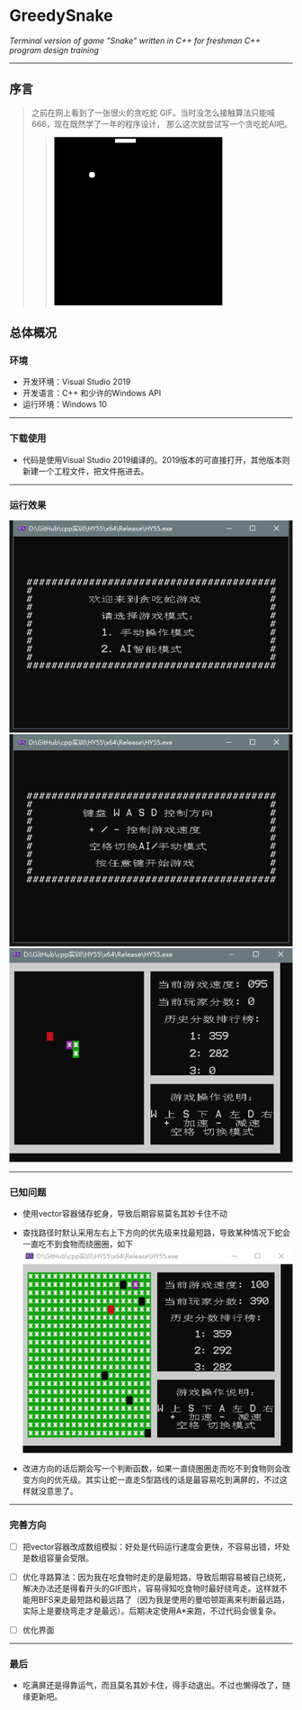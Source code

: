 # GreedySnake

*Terminal version of game "Snake" written in C++ for freshman C++ program design training*

---

## 序言

> 之前在网上看到了一张很火的贪吃蛇 GIF。当时没怎么接触算法只能喊 666，现在既然学了一年的程序设计， 那么这次就尝试写一个贪吃蛇AI吧。
>>![others](pictures/others.gif)


## 总体概况



### 环境
- 开发环境：Visual Studio 2019
- 开发语言：C++ 和少许的Windows API
- 运行环境：Windows 10

---

### 下载使用

- 代码是使用Visual Studio 2019编译的。2019版本的可直接打开，其他版本则新建一个工程文件，把文件拖进去。


---

### 运行效果

![图片1](pictures/snake1.bmp)
![图片2](pictures/snake2.bmp)
![gif1](pictures/snake.gif)


---

### 已知问题

- 使用vector容器储存蛇身，导致后期容易莫名其妙卡住不动

- 查找路径时默认采用左右上下方向的优先级来找最短路，导致某种情况下蛇会一直吃不到食物而绕圈圈，如下![卡死](pictures/kasi.gif)

- 改进方向的话后期会写一个判断函数，如果一直绕圈圈走而吃不到食物则会改变方向的优先级。其实让蛇一直走S型路线的话是最容易吃到满屏的，不过这样就没意思了。


---

### 完善方向

- [ ] 把vector容器改成数组模拟：好处是代码运行速度会更快，不容易出错，坏处是数组容量会受限。

- [ ] 优化寻路算法：因为我在吃食物时走的是最短路，导致后期容易被自己绕死，解决办法还是得看开头的GIF图片，容易得知吃食物时最好绕弯走。这样就不能用BFS来走最短路和最远路了（因为我是使用的曼哈顿距离来判断最远路，实际上是要绕弯走才是最远）。后期决定使用A*来跑，不过代码会很复杂。

- [ ] 优化界面


---

### 最后

- 吃满屏还是得靠运气，而且莫名其妙卡住，得手动退出。不过也懒得改了，随缘更新吧。